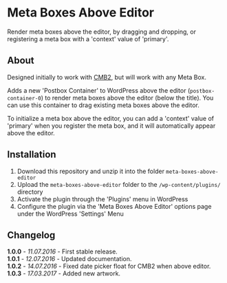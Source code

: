 # Meta Boxes Above Editor

Render meta boxes above the editor, by dragging and dropping, or registering a meta box with a 'context' value of 'primary'.

## About

Designed initially to work with [CMB2](https://wordpress.org/plugins/cmb2/), but will work with any Meta Box.

Adds a new 'Postbox Container' to WordPress above the editor (`postbox-container-0`) to render meta boxes above the editor (below the title). You can use this container to drag existing meta boxes above the editor.

To initialize a meta box above the editor, you can add a 'context' value of 'primary' when you register the meta box, and it will automatically appear above the editor.

## Installation

1. Download this repository and unzip it into the folder `meta-boxes-above-editor`
2. Upload the `meta-boxes-above-editor` folder to the `/wp-content/plugins/` directory
3. Activate the plugin through the 'Plugins' menu in WordPress
4. Configure the plugin via the 'Meta Boxes Above Editor' options page under the WordPress 'Settings' Menu

## Changelog

**1.0.0** - *11.07.2016* - First stable release.  
**1.0.1** - *12.07.2016* - Updated documentation.     
**1.0.2** - *14.07.2016* - Fixed date picker float for CMB2 when above editor.   
**1.0.3** - *17.03.2017* - Added new artwork.  
